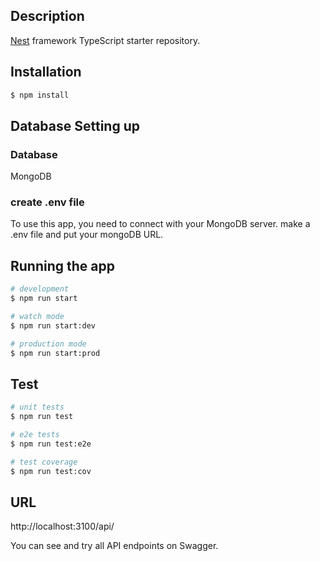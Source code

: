 

## Description

[Nest](https://github.com/nestjs/nest) framework TypeScript starter repository.

## Installation

```bash
$ npm install
```
## Database Setting up
### Database
MongoDB

### create .env file
To use this app, you need to connect with your MongoDB server.
make a .env file and put your mongoDB URL.


## Running the app

```bash
# development
$ npm run start

# watch mode
$ npm run start:dev

# production mode
$ npm run start:prod
```

## Test

```bash
# unit tests
$ npm run test

# e2e tests
$ npm run test:e2e

# test coverage
$ npm run test:cov
```

## URL
http://localhost:3100/api/

You can see and try all API endpoints on Swagger.

